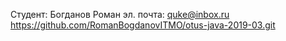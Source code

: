 Студент: Богданов Роман
эл. почта: quke@inbox.ru
https://github.com/RomanBogdanovITMO/otus-java-2019-03.git
